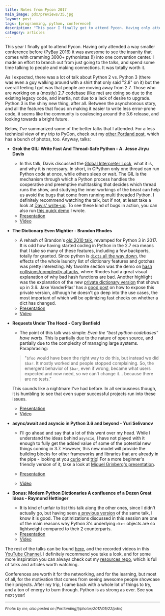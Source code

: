 ```yaml
---
title: Notes from Pycon 2017
main_image: pdx/previews/35.jpg
layout: post
tags: [programming, python, conference]
description: "This year I finally got to attend Pycon. Having only attended a way smaller conference before (PyBay 2016) it was awesome to see the insanity that comes with cramming 3000+ pythonistas (!) into one convention center. It was totally worth it. For a less technical view of my trip to PyCon, check out my <a href=\"/photos/2017/05/22/pdx/\">other Portland post</a>, which has a bunch of photos, too. Otherwise:"
category: articles
---
```

This year I finally got to attend Pycon. Having only attended a way smaller conference before (PyBay 2016) it was awesome to see the insanity that comes with cramming 3000+ pythonistas (!) into one convention center. I made an effort to branch out from just going to the talks, and spend some time talking to people and making connections. It was totally worth it.

As I expected, there was a lot of talk about Python 2 vs. Python 3 (there was even a guy walking around with a shirt that only said "2.8" on it) but the overall feeling I got was that people are moving away from 2.7. Those who are working on a (mostly) 2.7 codebase (like me) are doing so due to the existing legacy code, and inertia, not due to a lack of desire to upgrade. Python 3 is the shiny new thing, after all. Between the asynchronous story, and all the features that focus on making it easier to write less error-prone code, it seems like the community is coalescing around the 3.6 release, and looking towards a bright future.

Below, I've summarized some of the better talks that I attended. For a less technical view of my trip to PyCon, check out my [other Portland post](/photos/2017/05/22/pdx/), which has a bunch of photos, too. Anyway, talks:

* **Grok the GIL: Write Fast And Thread-Safe Python - A. Jesse Jiryu Davis**
    * In this talk, Davis discussed the [Global Interpreter Lock](https://github.com/python/cpython/blob/e62a694fee53ba7fc16d6afbaa53b373c878f300/Python/ceval.c#L238), what it is, and why it is necessary. In short, in CPython only one thread can run Python code at once, while others sleep or wait. The GIL is the mechanism through which a Python process handles the cooperative and preemptive multitasking that decides which thread runs the show, and studying the inner workings of the beast can help us avoid the bugs that come from running multi threaded Python. I definitely recommend watching the talk, but if not, at least take a look at [Davis' write-up](https://emptysqua.re/blog/grok-the-gil-fast-thread-safe-python/). To see these kind of bugs in action, you can also run [this quick demo](https://gist.github.com/avyfain/4d3ffaf476cfb2341dec080047d54d62) I wrote.
    * [Presentation](https://us.pycon.org/2017/schedule/presentation/320/)
    * [Video](https://www.youtube.com/watch?v=7SSYhuk5hmc)

* **The Dictionary Even Mightier - Brandon Rhodes**
    * A rehash of Brandon's [old 2010 talk](https://www.youtube.com/watch?v=rWdF7oW6z18), revamped for Python 3 in 2017. It is odd how having started coding in Python in the 2.7 era means that I take so many of these features, including a few backports, totally for granted. Since python is [`dicts` all the way down](https://www.buzzfeed.com/andrewkelleher/deep-exploration-into-python-lets-review-the-dict-module), the effects of the whole laundry list of dictionary features and gotchas was pretty interesting. My favorite section was the demo on [hash collisions/complexity attacks](https://medium.com/@robertgrosse/generating-64-bit-hash-collisions-to-dos-python-5b21404a5306), where Rhodes had a great visual explanation of why bad hash functions are bad. Another highlight was the explanation of the new [private dictionary version](https://www.python.org/dev/peps/pep-0509/) that shows up in 3.6. Jake VanderPlas' has a [good post](https://jakevdp.github.io/blog/2017/05/26/exposing-private-dict-version/) on how to expose this private version, although he doesn't go deep into the use cases, the most important of which will be optimizing fast checks on whether a dict has changed.
    * [Presentation](https://us.pycon.org/2017/schedule/presentation/520/)
    * [Video](https://www.youtube.com/watch?v=66P5FMkWoVU)

* **Requests Under The Hood - Cory Benfield**
    * The point of this talk was simple: *Even the “best python codebases” have warts*. This is partially due to the nature of open source, and partially due to the complexity of managing large systems. Paraphrasing:
    > "`$foo` would have been the right way to do this, but instead we did `$bar`. It mostly worked and people stopped complaining. So, the emergent behavior of `$bar`, even if wrong, became what users expected and now need, so we can't change it... because there are no tests.”

    This sounds like a nightmare I've had before. In all seriousness though, it is humbling to see that even super successful projects run into these issues.

    * [Presentation](https://us.pycon.org/2017/schedule/presentation/71/)
    * [Video](https://www.youtube.com/watch?v=ptbCIvve6-k)

* **async/await and asyncio in Python 3.6 and beyond - Yuri Selivanov**
    * I'll go ahead and say that a lot of this went over my head. While I understand the ideas behind `asyncio`, I have not played with it enough to fully get the added value of some of the potential new things coming in 3.7. However, this new model will provide the building blocks for other frameworks and libraries that are already in the pipe - looking at you [curio](https://github.com/dabeaz/curio) and [trio](https://github.com/python-trio/trio)! For a more beginner's friendly version of it, take a look at [Miguel Grinberg's presentation](https://www.youtube.com/watch?v=iG6fr81xHKA).

    * [Presentation](https://us.pycon.org/2017/schedule/presentation/511/)
    * [Video](https://www.youtube.com/watch?v=2ZFFv-wZ8_g)

* **Bonus: Modern Python Dictionaries A confluence of a Dozen Great Ideas - Raymond Hettinger**
    * It is kind of unfair to list this talk along the other ones, since I didn't actually go, but having seen [a previous version](https://www.youtube.com/watch?v=p33CVV29OG8) of the same talk, I know it is good. The optimizations discussed in this session are one of the main reasons why Python 3's underlying `dict` objects are so lightweight compared to their 2 counterparts.
    * [Presentation](https://us.pycon.org/2017/schedule/presentation/18/)
    * [Video](https://www.youtube.com/watch?v=npw4s1QTmPg)

The rest of the talks can be found [here](https://us.pycon.org/2017/schedule/talks/), and the recorded videos in this [YouTube Channel](https://www.youtube.com/channel/UCrJhliKNQ8g0qoE_zvL8eVg). I definitely recommend you take a look, and for some more inspiration you can always check out my [resources repo](https://github.com/avyfain/resources), which is full of talks and articles worth watching.

Conferences are worth it for the networking, and for the learning, but most of all, for the motivation that comes from seeing awesome people showcase their projects. After my trip, I came back with a whole lot of things to try, and a ton of energy to burn through. Python is as strong as ever. See you next year!

<hr>
<small><em>Photo: by me, also posted on [Portlanding](/photos/2017/05/22/pdx/)</em></small>